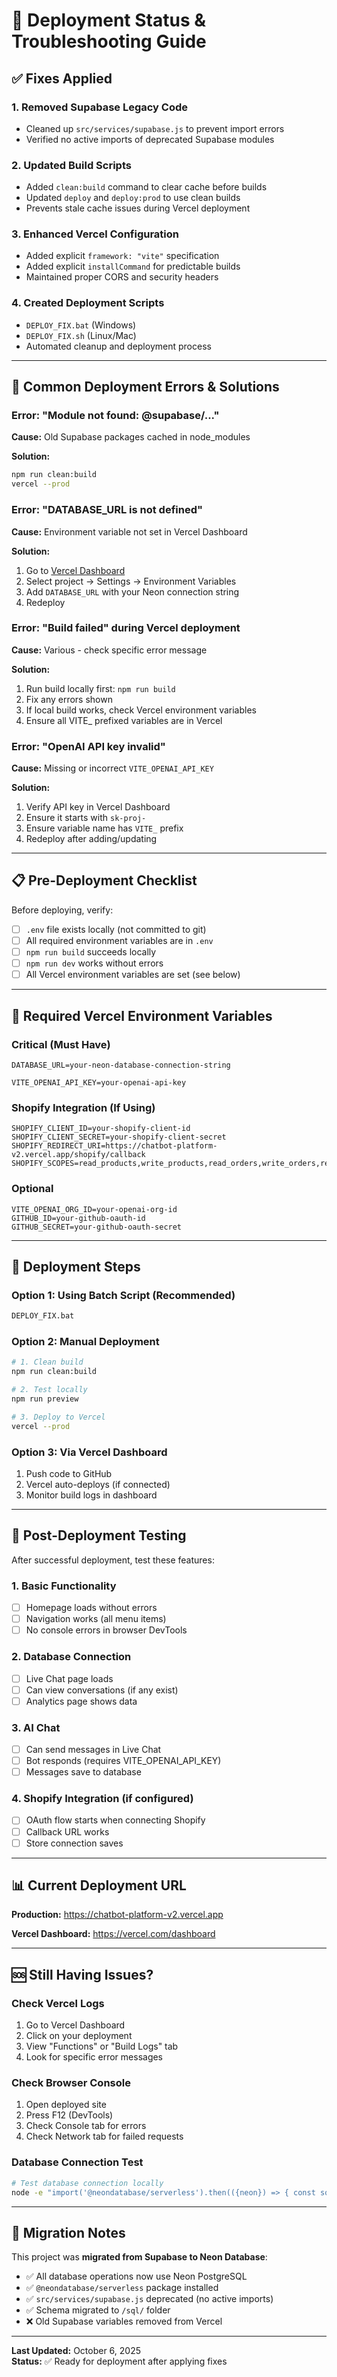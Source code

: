 # 🚀 Deployment Status & Troubleshooting Guide

## ✅ Fixes Applied

### 1. **Removed Supabase Legacy Code**
- Cleaned up `src/services/supabase.js` to prevent import errors
- Verified no active imports of deprecated Supabase modules

### 2. **Updated Build Scripts**
- Added `clean:build` command to clear cache before builds
- Updated `deploy` and `deploy:prod` to use clean builds
- Prevents stale cache issues during Vercel deployment

### 3. **Enhanced Vercel Configuration**
- Added explicit `framework: "vite"` specification
- Added explicit `installCommand` for predictable builds
- Maintained proper CORS and security headers

### 4. **Created Deployment Scripts**
- `DEPLOY_FIX.bat` (Windows)
- `DEPLOY_FIX.sh` (Linux/Mac)
- Automated cleanup and deployment process

---

## 🔧 Common Deployment Errors & Solutions

### Error: "Module not found: @supabase/..."
**Cause:** Old Supabase packages cached in node_modules

**Solution:**
```bash
npm run clean:build
vercel --prod
```

### Error: "DATABASE_URL is not defined"
**Cause:** Environment variable not set in Vercel Dashboard

**Solution:**
1. Go to [Vercel Dashboard](https://vercel.com/dashboard)
2. Select project → Settings → Environment Variables
3. Add `DATABASE_URL` with your Neon connection string
4. Redeploy

### Error: "Build failed" during Vercel deployment
**Cause:** Various - check specific error message

**Solution:**
1. Run build locally first: `npm run build`
2. Fix any errors shown
3. If local build works, check Vercel environment variables
4. Ensure all VITE_ prefixed variables are in Vercel

### Error: "OpenAI API key invalid"
**Cause:** Missing or incorrect `VITE_OPENAI_API_KEY`

**Solution:**
1. Verify API key in Vercel Dashboard
2. Ensure it starts with `sk-proj-`
3. Ensure variable name has `VITE_` prefix
4. Redeploy after adding/updating

---

## 📋 Pre-Deployment Checklist

Before deploying, verify:

- [ ] `.env` file exists locally (not committed to git)
- [ ] All required environment variables are in `.env`
- [ ] `npm run build` succeeds locally
- [ ] `npm run dev` works without errors
- [ ] All Vercel environment variables are set (see below)

---

## 🔐 Required Vercel Environment Variables

### Critical (Must Have)
```
DATABASE_URL=your-neon-database-connection-string

VITE_OPENAI_API_KEY=your-openai-api-key
```

### Shopify Integration (If Using)
```
SHOPIFY_CLIENT_ID=your-shopify-client-id
SHOPIFY_CLIENT_SECRET=your-shopify-client-secret
SHOPIFY_REDIRECT_URI=https://chatbot-platform-v2.vercel.app/shopify/callback
SHOPIFY_SCOPES=read_products,write_products,read_orders,write_orders,read_customers,write_customers,read_inventory,read_locations
```

### Optional
```
VITE_OPENAI_ORG_ID=your-openai-org-id
GITHUB_ID=your-github-oauth-id
GITHUB_SECRET=your-github-oauth-secret
```

---

## 🎯 Deployment Steps

### Option 1: Using Batch Script (Recommended)
```cmd
DEPLOY_FIX.bat
```

### Option 2: Manual Deployment
```bash
# 1. Clean build
npm run clean:build

# 2. Test locally
npm run preview

# 3. Deploy to Vercel
vercel --prod
```

### Option 3: Via Vercel Dashboard
1. Push code to GitHub
2. Vercel auto-deploys (if connected)
3. Monitor build logs in dashboard

---

## 🧪 Post-Deployment Testing

After successful deployment, test these features:

### 1. Basic Functionality
- [ ] Homepage loads without errors
- [ ] Navigation works (all menu items)
- [ ] No console errors in browser DevTools

### 2. Database Connection
- [ ] Live Chat page loads
- [ ] Can view conversations (if any exist)
- [ ] Analytics page shows data

### 3. AI Chat
- [ ] Can send messages in Live Chat
- [ ] Bot responds (requires VITE_OPENAI_API_KEY)
- [ ] Messages save to database

### 4. Shopify Integration (if configured)
- [ ] OAuth flow starts when connecting Shopify
- [ ] Callback URL works
- [ ] Store connection saves

---

## 📊 Current Deployment URL

**Production:** https://chatbot-platform-v2.vercel.app

**Vercel Dashboard:** https://vercel.com/dashboard

---

## 🆘 Still Having Issues?

### Check Vercel Logs
1. Go to Vercel Dashboard
2. Click on your deployment
3. View "Functions" or "Build Logs" tab
4. Look for specific error messages

### Check Browser Console
1. Open deployed site
2. Press F12 (DevTools)
3. Check Console tab for errors
4. Check Network tab for failed requests

### Database Connection Test
```bash
# Test database connection locally
node -e "import('@neondatabase/serverless').then(({neon}) => { const sql = neon(process.env.DATABASE_URL); sql\`SELECT NOW()\`.then(console.log).catch(console.error); })"
```

---

## 📝 Migration Notes

This project was **migrated from Supabase to Neon Database**:

- ✅ All database operations now use Neon PostgreSQL
- ✅ `@neondatabase/serverless` package installed
- ✅ `src/services/supabase.js` deprecated (no active imports)
- ✅ Schema migrated to `/sql/` folder
- ❌ Old Supabase variables removed from Vercel

---

**Last Updated:** October 6, 2025  
**Status:** ✅ Ready for deployment after applying fixes

